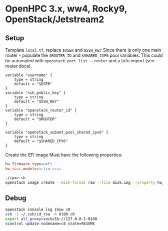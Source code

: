 # OpenHPC 3.x, ww4, Rocky9, OpenStack/Jetstream2

## Setup
Template `local.tf`, replace `$USER` and `$SSH_KEY`
Since there is only one main router - populate the `$ROUTER_ID` and `$SHARED_IVP6` pool variables. This could be automated with `openstack port list --router` and a tofu import (see router docs).

```
variable "username" {
    type = string
    default = "$USER"
}
variable "ssh_public_key" {
    type = string
    default = "$SSH_KEY"
}
variable "openstack_router_id" {
    type = string
    default = "$ROUTER"
}

variable "openstack_subnet_pool_shared_ipv6" {
    type = string
    default = "$SHARED_IPV6"
}
```

Create the EFI image
Must have the following properties:
```ini
hw_firmware_type=uefi
hw_scsi_model=virtio-scsi
```

```bash
./ipxe.sh
openstack image create --disk-format raw --file disk.img --property hw_firmware_type='uefi' --property hw_scsi_model='virtio-scsi' --property hw_machine_type=q35 efi-ipxe
```

## Debug
```bash
openstack console log show c0
ssh -i ~/.ssh/id_rsa -R 8180 c0
export all_proxy=socks5h://127.0.0.1:8180
scontrol update nodename=c0 state=RESUME
```
